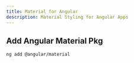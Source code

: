 ```yaml
---
title: Material for Angular
description: Material Styling for Angular Apps
---
```


## Add Angular Material Pkg

```bash
ng add @angular/material
```
